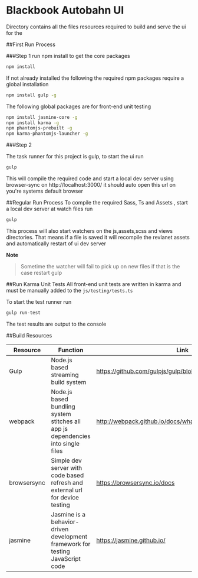 # Blackbook Autobahn UI
Directory contains all the files resources required to build and serve the ui for the

##First Run Process

###Step 1
run npm install to get the core packages
```sh
npm install
```

If not already installed the following the required npm packages require a global installation
```sh
npm install gulp -g
```

The following global packages are for front-end unit testing
```sh
npm install jasmine-core -g
npm install karma -g
npm phantomjs-prebuilt -g
npm karma-phantomjs-launcher -g
```


###Step 2

The task runner for this project is gulp, to start the ui run
```sh
gulp
```

This will compile the required code and start a local dev server using browser-sync on http://localhost:3000/ it should auto open this url on you're systems default browser



##Regular Run Process
To compile the required Sass, Ts and Assets , start a local dev server at watch files run

```sh
gulp
```

This process will also start watchers on the js,assets,scss and views directories. That means if a file is saved it will recompile the revlanet assets and automatically restart of ui dev server

**Note**
> Sometime the watcher will fail to pick up on new files if that is the case restart gulp


##Run Karma Unit Tests
All front-end unit tests are written in karma and must be manually added to the
`js/testing/tests.ts`

To start the test runner run
```sh
gulp run-test
```

The test results are output to the console

##Build Resources

| Resource    | Function                                                                        | Link                                                      |
|-------------|---------------------------------------------------------------------------------|-----------------------------------------------------------|
| Gulp        | Node.js based streaming build system                                            | https://github.com/gulpjs/gulp/blob/master/docs/README.md |
| webpack        | Node.js based bundling system stitches all app js dependencies into single files                                           | http://webpack.github.io/docs/what-is-webpack.html |
| browsersync | Simple dev server with code based refresh and external url for device testing                 | https://browsersync.io/docs                               |
| jasmine | Jasmine is a behavior-driven development framework for testing JavaScript code                 | https://jasmine.github.io/                             |
